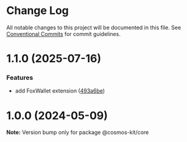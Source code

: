 # Change Log

All notable changes to this project will be documented in this file.
See [Conventional Commits](https://conventionalcommits.org) for commit guidelines.

# 1.1.0 (2025-07-16)


### Features

* add FoxWallet extension ([493a6be](https://github.com/cosmology-tech/cosmos-kit/commit/493a6bed6fc057fca233c6311882cb5ce1cd3f45))





# 1.0.0 (2024-05-09)

**Note:** Version bump only for package @cosmos-kit/core
